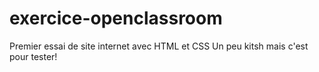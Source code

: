 # exercice-openclassroom
Premier essai de site internet avec HTML et CSS
Un peu kitsh mais c'est pour tester!
